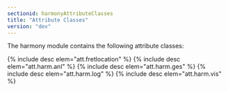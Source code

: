 ```yaml
---
sectionid: harmonyAttributeClasses
title: "Attribute Classes"
version: "dev"
---
```


The harmony module contains the following attribute classes:



{% include desc elem="att.fretlocation" %}
{% include desc elem="att.harm.anl" %}
{% include desc elem="att.harm.ges" %}
{% include desc elem="att.harm.log" %}
{% include desc elem="att.harm.vis" %}




